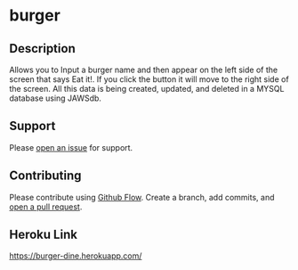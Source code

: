 # burger

## Description
Allows you to Input a burger name and then appear on the left side of the screen that says Eat it!. If you click the button it will move to the right side of the screen. All this data is being created, updated, and deleted in a MYSQL database using JAWSdb.


## Support

Please [open an issue](https://github.com/fraction/readme-boilerplate/issues/new) for support.

## Contributing

Please contribute using [Github Flow](https://guides.github.com/introduction/flow/). Create a branch, add commits, and [open a pull request](https://github.com/fraction/readme-boilerplate/compare/).

## Heroku Link

https://burger-dine.herokuapp.com/
